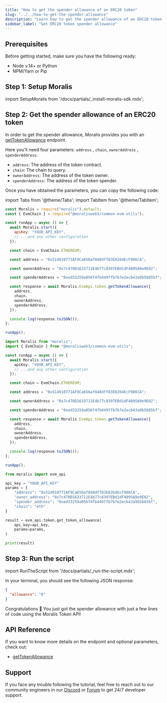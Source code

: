 ```yaml
---
title: "How to get the spender allowance of an ERC20 token"
slug: "../../how-to-get-the-spender-allowance"
description: "Learn how to get the spender allowance of an ERC20 token using Moralis Token API."
sidebar_label: "Get ERC20 token spender allowance"
---
```


## Prerequisites

Before getting started, make sure you have the following ready:

- Node v.14+ or Python
- NPM/Yarn or Pip

## Step 1: Setup Moralis

import SetupMoralis from '/docs/partials/\_install-moralis-sdk.mdx';

<SetupMoralis node="moralis @moralisweb3/common-evm-utils" python="moralis" />

## Step 2: Get the spender allowance of an ERC20 token

In order to get the spender allowance, Moralis provides you with an [getTokenAllowance]() endpoint.

Here you'll need four parameters: `address` , `chain`, `ownerAddress` , `spenderAddress`.

- `address`: The address of the token contract.
- `chain`: The chain to query.
- `ownerAddress`: The address of the token owner.
- `spenderAddress`: The address of the token spender.

Once you have obtained the parameters, you can copy the following code:

import Tabs from '@theme/Tabs';
import TabItem from '@theme/TabItem';

<Tabs groupId="programming-language">
  <TabItem value="javascript" label="index.js (JavaScript)" default>

```javascript index.js
const Moralis = require("moralis").default;
const { EvmChain } = require("@moralisweb3/common-evm-utils");

const runApp = async () => {
  await Moralis.start({
    apiKey: "YOUR_API_KEY",
    // ...and any other configuration
  });

  const chain = EvmChain.ETHEREUM;

  const address = "0x514910771AF9Ca656af840dff83E8264EcF986CA";

  const ownerAddress = "0x7c470D1633711E4b77c8397EBd1dF4095A9e9E02";

  const spenderAddress = "0xed33259a056f4fb449ffb7b7e2ecb43a9b5685bf";

  const response = await Moralis.EvmApi.token.getTokenAllowance({
    address,
    chain,
    ownerAddress,
    spenderAddress,
  });

  console.log(response.toJSON());
};

runApp();
```

</TabItem>
<TabItem value="typescript" label="index.ts (TypeScript)">

```typescript index.ts
import Moralis from "moralis";
import { EvmChain } from "@moralisweb3/common-evm-utils";

const runApp = async () => {
  await Moralis.start({
    apiKey: "YOUR_API_KEY",
    // ...and any other configuration
  });

  const chain = EvmChain.ETHEREUM;

  const address = "0x514910771AF9Ca656af840dff83E8264EcF986CA";

  const ownerAddress = "0x7c470D1633711E4b77c8397EBd1dF4095A9e9E02";

  const spenderAddress = "0xed33259a056f4fb449ffb7b7e2ecb43a9b5685bf";

  const response = await Moralis.EvmApi.token.getTokenAllowance({
    address,
    chain,
    ownerAddress,
    spenderAddress,
  });

  console.log(response.toJSON());
};

runApp();
```

</TabItem>
<TabItem value="python" label="index.py (Python)">

```python index.py
from moralis import evm_api

api_key = "YOUR_API_KEY"
params = {
    "address": "0x514910771AF9Ca656af840dff83E8264EcF986CA",
    "owner_address": "0x7c470D1633711E4b77c8397EBd1dF4095A9e9E02",
    "spender_address": "0xed33259a056f4fb449ffb7b7e2ecb43a9b5685bf",
    "chain": "eth"
}

result = evm_api.token.get_token_allowance(
    api_key=api_key,
    params=params,
)

print(result)
```

</TabItem>
</Tabs>

## Step 3: Run the script

import RunTheScript from '/docs/partials/\_run-the-script.mdx';

<RunTheScript />

In your terminal, you should see the following JSON response:

```json
{
  "allowance": "0"
}
```

Congratulations 🥳 You just got the spender allowance with just a few lines of code using the Moralis Token API!

## API Reference

If you want to know more details on the endpoint and optional parameters, check out:

- [getTokenAllowance]()

## Support

If you face any trouble following the tutorial, feel free to reach out to our community engineers in our [Discord](https://moralis.io/discord) or [Forum](https://forum.moralis.io) to get 24/7 developer support.
